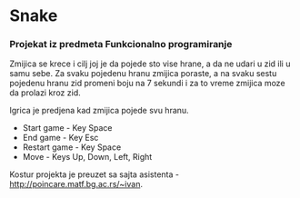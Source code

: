 # Snake 
### Projekat iz predmeta Funkcionalno programiranje

Zmijica se krece i cilj joj je da pojede sto vise hrane, a da ne udari u zid ili u samu sebe. Za svaku pojedenu hranu zmijica poraste, a na svaku sestu pojedenu hranu zid promeni boju na 7 sekundi i za to vreme zmijica moze da prolazi kroz zid.

Igrica je predjena kad zmijica pojede svu hranu.

- Start game - Key Space
- End game - Key Esc
- Restart game - Key Space
- Move - Keys Up, Down, Left, Right

Kostur projekta je preuzet sa sajta asistenta - http://poincare.matf.bg.ac.rs/~ivan.
